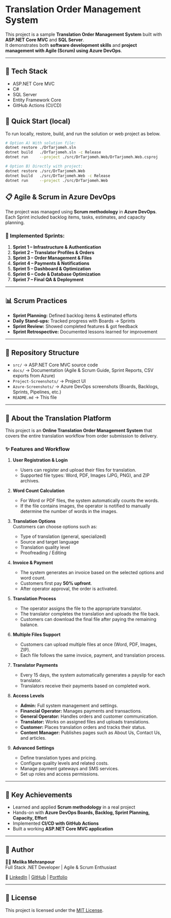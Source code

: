 # Translation Order Management System

This project is a sample **Translation Order Management System** built with **ASP.NET Core MVC** and **SQL Server**.  
It demonstrates both **software development skills** and **project management with Agile (Scrum) using Azure DevOps**.

---

## 🔧 Tech Stack
- ASP.NET Core MVC  
- C#  
- SQL Server  
- Entity Framework Core  
- GitHub Actions (CI/CD)  

## 🚀 Quick Start (local)
To run locally, restore, build, and run the solution or web project as below.

```bash
# Option A) With solution file:
dotnet restore ./DrTarjomeh.sln
dotnet build   ./DrTarjomeh.sln -c Release
dotnet run     --project ./src/DrTarjomeh.Web/DrTarjomeh.Web.csproj

# Option B) Directly with project:
dotnet restore ./src/DrTarjomeh.Web
dotnet build   ./src/DrTarjomeh.Web -c Release
dotnet run     --project ./src/DrTarjomeh.Web
```

## 📋 Agile & Scrum in Azure DevOps
The project was managed using **Scrum methodology** in **Azure DevOps**.  
Each Sprint included backlog items, tasks, estimates, and capacity planning.  

### 🚀 Implemented Sprints:
1. **Sprint 1 – Infrastructure & Authentication**  
2. **Sprint 2 – Translator Profiles & Orders**  
3. **Sprint 3 – Order Management & Files**  
4. **Sprint 4 – Payments & Notifications**  
5. **Sprint 5 – Dashboard & Optimization**  
6. **Sprint 6 – Code & Database Optimization**  
7. **Sprint 7 – Final QA & Deployment**  

---

## 📊 Scrum Practices
- **Sprint Planning:** Defined backlog items & estimated efforts  
- **Daily Stand-ups:** Tracked progress with Boards → Sprints  
- **Sprint Review:** Showed completed features & got feedback  
- **Sprint Retrospective:** Documented lessons learned for improvement  

---

## 📂 Repository Structure
- `src/` → ASP.NET Core MVC source code  
- `docs/` → Documentation (Agile & Scrum Guide, Sprint Reports, CSV exports from Azure)  
- `Project-Screenshots/` → Project UI
- `Azure-Screenshots/` → Azure DevOps screenshots (Boards, Backlogs, Sprints, Pipelines, etc.)  
- `README.md` → This file  

---

## 📖 About the Translation Platform

This project is an **Online Translation Order Management System** that covers the entire translation workflow from order submission to delivery.

### ✨ Features and Workflow
1. **User Registration & Login**  
   - Users can register and upload their files for translation.  
   - Supported file types: Word, PDF, Images (JPG, PNG), and ZIP archives.  

2. **Word Count Calculation**  
   - For Word or PDF files, the system automatically counts the words.  
   - If the file contains images, the operator is notified to manually determine the number of words in the images.  

3. **Translation Options**  
   Customers can choose options such as:  
   - Type of translation (general, specialized)  
   - Source and target language  
   - Translation quality level  
   - Proofreading / Editing  

4. **Invoice & Payment**  
   - The system generates an invoice based on the selected options and word count.  
   - Customers first pay **50% upfront**.  
   - After operator approval, the order is activated.  

5. **Translation Process**  
   - The operator assigns the file to the appropriate translator.  
   - The translator completes the translation and uploads the file back.  
   - Customers can download the final file after paying the remaining balance.  

6. **Multiple Files Support**  
   - Customers can upload multiple files at once (Word, PDF, Images, ZIP).  
   - Each file follows the same invoice, payment, and translation process.  

7. **Translator Payments**  
   - Every 15 days, the system automatically generates a payslip for each translator.  
   - Translators receive their payments based on completed work.  

8. **Access Levels**  
   - **Admin:** Full system management and settings.  
   - **Financial Operator:** Manages payments and transactions.  
   - **General Operator:** Handles orders and customer communication.  
   - **Translator:** Works on assigned files and uploads translations.  
   - **Customer:** Places translation orders and tracks their status.  
   - **Content Manager:** Publishes pages such as About Us, Contact Us, and articles.  

9. **Advanced Settings**  
   - Define translation types and pricing.  
   - Configure quality levels and related costs.  
   - Manage payment gateways and SMS services.  
   - Set up roles and access permissions.  

---

## 🌟 Key Achievements
- Learned and applied **Scrum methodology** in a real project  
- Hands-on with **Azure DevOps Boards, Backlog, Sprint Planning, Capacity, Effort**  
- Implemented **CI/CD with GitHub Actions**  
- Built a working **ASP.NET Core MVC application**  

---

## 📢 Author
👩‍💻 **Melika Mehranpour**  
Full Stack .NET Developer | Agile & Scrum Enthusiast  


🔗 [LinkedIn](https://www.linkedin.com/in/melika-mehranpour-41b627161/) | [GitHub](https://github.com/MelikaWorks) | [Portfolio](https://github.com/MelikaWorks/Portfolio)

---

## 📄 License
This project is licensed under the [MIT License](./LICENSE).
